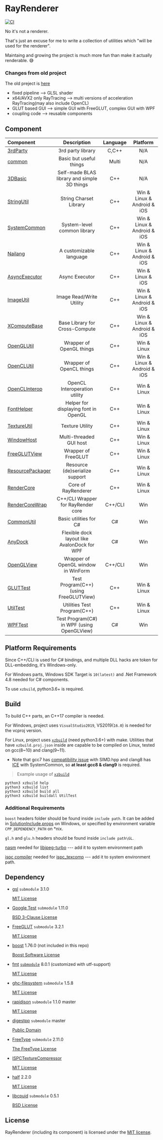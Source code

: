 # RayRenderer

[![CI](https://github.com/XZiar/RayRenderer/workflows/CI/badge.svg)](https://github.com/XZiar/RayRenderer/actions)

No it's not a renderer.

That's just an excuse for me to write a collection of utilities which "will be used for the renderer".

Maintaing and growing the project is much more fun than make it actually renderable. :sweat_smile:

### Changes from old project

The old preject is [here](https://github.com/XZiar/RayTrace)

* fixed pipeline --> GLSL shader
* x64/AVX2 only RayTracing --> multi versions of acceleration RayTracing(may also include OpenCL)
* GLUT based GUI --> simple GUI with FreeGLUT, complex GUI with WPF
* coupling code --> reusable components

## Component

| Component | Description | Language | Platform |
|:-------|:-------:|:---:|:-------:|
| [3rdParty](./3rdParty) | 3rd party library | C,C++ | N/A |
| [common](./common) | Basic but useful things | Multi | N/A |
| [3DBasic](./3DBasic) | Self-made BLAS library and simple 3D things | C++ | N/A |
| [StringUtil](./StringUtil) | String Charset Library | C++ | Win & Linux & Android & iOS |
| [SystemCommon](./SystemCommon) | System-level common library | C++ | Win & Linux & Android & iOS |
| [Nailang](./Nailang) | A customizable language | C++ | Win & Linux & Android & iOS |
| [AsyncExecutor](./AsyncExecutor) | Async Executor | C++ | Win & Linux & iOS |
| [ImageUtil](./ImageUtil) | Image Read/Write Utility | C++ | Win & Linux & Android & iOS |
| [XComputeBase](./XComputeBase) | Base Library for Cross-Compute | C++ | Win & Linux & Android & iOS |
| [OpenGLUtil](./OpenGLUtil) | Wrapper of OpenGL things | C++ | Win & Linux |
| [OpenCLUtil](./OpenCLUtil) | Wrapper of OpenCL things | C++ | Win & Linux & Android & iOS |
| [OpenCLInterop](./OpenCLInterop) | OpenCL Interoperation utility | C++ | Win & Linux |
| [FontHelper](./FontHelper) | Helper for displaying font in OpenGL | C++ | Win & Linux |
| [TextureUtil](./TextureUtil) | Texture Utility | C++ | Win & Linux |
| [WindowHost](./WindowHost) | Multi-threaded GUI host | C++ | Win & Linux |
| [FreeGLUTView](./FreeGLUTView) | Wrapper of FreeGLUT | C++ | Win & Linux |
| [ResourcePackager](./ResourcePackager) | Resource (de)serialize support | C++ | Win & Linux |
| [RenderCore](./RenderCore) | Core of RayRenderer | C++ | Win & Linux |
| [RenderCoreWrap](./RenderCoreWrap) | C++/CLI Wrapper for RayRender core | C++/CLI | Win |
| [CommonUtil](./CommonUtil) | Basic utilities for C# | C# | Win |
| [AnyDock](./AnyDock) | Flexible dock layout like AvalonDock for WPF | C# | Win |
| [OpenGLView](./OpenGLView) | Wrapper of OpenGL window in WinForm | C++/CLI | Win |
| [GLUTTest](./GLUTTest) | Test Program(C++) (using FreeGLUTView) | C++ | Win & Linux |
| [UtilTest](./Tests/UtilTest) | Utilities Test Program(C++) | C++ | Win & Linux |
| [WPFTest](./WPFTest) | Test Program(C#) in WPF (using OpenGLView) | C# | Win |

## Platform Requirements

Since C++/CLI is used for C# bindings, and multiple DLL hacks are token for DLL-embedding, it's Windows-only.

For Windows parts, Windows SDK Target is `10(latest)` and .Net Framework 4.8 needed for C# components.

To use `xzbuild`, python3.6+ is required.

## Build

To build C++ parts, an C++17 compiler is needed. 

For Windows, project uses `VisualStudio2019`, VS2019(`16.0`) is needed for the vcproj version.

For Linux, project uses [`xzbuild`](./xzbuild) (need python3.6+) with make. Utilities that have `xzbuild.proj.json` inside are capable to be compiled on Linux, tested on gcc(8\~10) and clang(9\~11).
* Note that gcc7 has [compatibility issue](https://github.com/XZiar/RayRenderer/runs/3111404571?check_suite_focus=true#step:9:456) with SIMD.hpp and clang8 has [ICE](https://github.com/XZiar/RayRenderer/runs/3111404672#step:9:443) with SystemCommon, so **at least gcc8 & clang9** is required. 

> Example usage of [`xzbuild`](./xzbuild)

```shell
python3 xzbuild help
python3 xzbuild list
python3 xzbuild build all
python3 xzbuild buildall UtilTest
```

### Additional Requirements

`boost` headers folder should be found inside `include path`. It can be added in [SolutionInclude.props](./SolutionInclude.props) on Windows, or specified by environment variable `CPP_DEPENDENCY_PATH` on *nix.

`gl.h` and `glu.h` headers should be found inside `include path\GL`.

[nasm](https://www.nasm.us/) needed for [libjpeg-turbo](./3rdParty/libjpeg-turbo) --- add it to system environment path

[ispc compiler](https://ispc.github.io/downloads.html) needed for [ispc_texcomp](./3rdParty/ispc_texcomp) --- add it to system environment path.

## Dependency

* [gsl](https://github.com/microsoft/GSL) `submodule` 3.1.0
  
  [MIT License](./3rdParty/gsl/LICENSE)

* [Google Test](https://github.com/google/googletest) `submodule` 1.11.0

  [BSD 3-Clause License](https://github.com/google/googletest/blob/master/LICENSE)

* [FreeGLUT](http://freeglut.sourceforge.net) `submodule` 3.2.1

  [MIT License](./3rdParty/freeglut/license.txt)

* [boost](http://www.boost.org/)  1.76.0 (not included in this repo)

  [Boost Software License](./License/boost.txt)

* [fmt](https://fmt.dev/) [`submodule`](https://github.com/XZiar/fmt) 8.0.1 (customized with utf-support)

  [MIT License](https://github.com/XZiar/fmt/blob/master/LICENSE.rst)

* [ghc-filesystem](https://github.com/gulrak/filesystem) `submodule` 1.5.8

  [MIT License](https://github.com/gulrak/filesystem/blob/master/LICENSE)

* [rapidjson](http://rapidjson.org/) `submodule` 1.1.0 master

  [MIT License](https://github.com/Tencent/rapidjson/blob/master/license.txt)

* [digestpp](https://github.com/kerukuro/digestpp) `submodule` master
  
  [Public Domain](https://github.com/kerukuro/digestpp/blob/master/LICENSE)

* [FreeType](https://www.freetype.org/) `submodule` 2.11.0

  [The FreeType License](./3rdParty/FreeType/LICENSE.TXT)

* [ISPCTextureCompressor](https://github.com/GameTechDev/ISPCTextureCompressor)
  
  [MIT License](./3rdParty/ispc_texcomp/license.txt)

* [half](http://half.sourceforge.net/) 2.2.0
  
  [MIT License](./3rdParty/half/LICENSE.txt)

* [libcpuid](http://libcpuid.sourceforge.net/) `submodule` 0.5.1

  [BSD License](./3rdParty/cpuid/COPYING)

## License

RayRenderer (including its component) is licensed under the [MIT license](License.txt).
